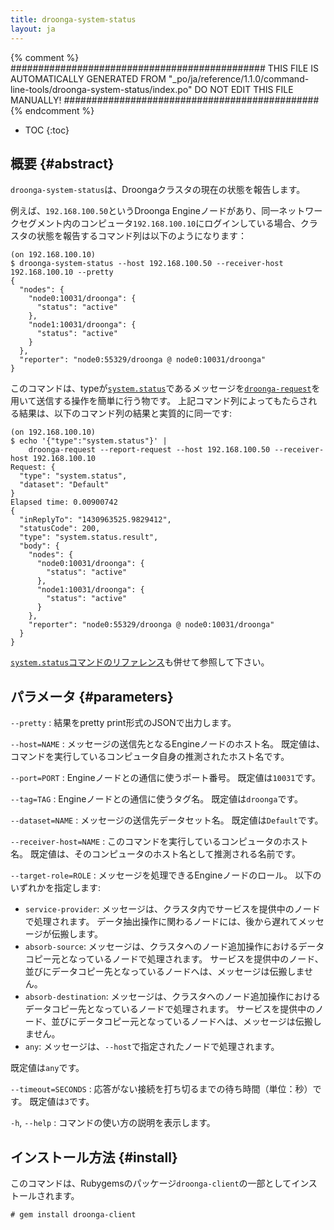 ```yaml
---
title: droonga-system-status
layout: ja
---
```


{% comment %}
##############################################
  THIS FILE IS AUTOMATICALLY GENERATED FROM
  "_po/ja/reference/1.1.0/command-line-tools/droonga-system-status/index.po"
  DO NOT EDIT THIS FILE MANUALLY!
##############################################
{% endcomment %}


* TOC
{:toc}

## 概要 {#abstract}

`droonga-system-status`は、Droongaクラスタの現在の状態を報告します。

例えば、`192.168.100.50`というDroonga Engineノードがあり、同一ネットワークセグメント内のコンピュータ`192.168.100.10`にログインしている場合、クラスタの状態を報告するコマンド列は以下のようになります：

~~~
(on 192.168.100.10)
$ droonga-system-status --host 192.168.100.50 --receiver-host 192.168.100.10 --pretty
{
  "nodes": {
    "node0:10031/droonga": {
      "status": "active"
    },
    "node1:10031/droonga": {
      "status": "active"
    }
  },
  "reporter": "node0:55329/droonga @ node0:10031/droonga"
}
~~~

このコマンドは、typeが[`system.status`](../../commands/system/status/)であるメッセージを[`droonga-request`](../droonga-request/)を用いて送信する操作を簡単に行う物です。
上記コマンド列によってもたらされる結果は、以下のコマンド列の結果と実質的に同一です:

~~~
(on 192.168.100.10)
$ echo '{"type":"system.status"}' |
    droonga-request --report-request --host 192.168.100.50 --receiver-host 192.168.100.10
Request: {
  "type": "system.status",
  "dataset": "Default"
}
Elapsed time: 0.00900742
{
  "inReplyTo": "1430963525.9829412",
  "statusCode": 200,
  "type": "system.status.result",
  "body": {
    "nodes": {
      "node0:10031/droonga": {
        "status": "active"
      },
      "node1:10031/droonga": {
        "status": "active"
      }
    },
    "reporter": "node0:55329/droonga @ node0:10031/droonga"
  }
}
~~~

[`system.status`コマンドのリファレンス](../../commands/system/status/)も併せて参照して下さい。

## パラメータ {#parameters}

`--pretty`
: 結果をpretty print形式のJSONで出力します。

`--host=NAME`
: メッセージの送信先となるEngineノードのホスト名。
  既定値は、コマンドを実行しているコンピュータ自身の推測されたホスト名です。

`--port=PORT`
: Engineノードとの通信に使うポート番号。
  既定値は`10031`です。

`--tag=TAG`
: Engineノードとの通信に使うタグ名。
  既定値は`droonga`です。

`--dataset=NAME`
: メッセージの送信先データセット名。
  既定値は`Default`です。

`--receiver-host=NAME`
: このコマンドを実行しているコンピュータのホスト名。
  既定値は、そのコンピュータのホスト名として推測される名前です。

`--target-role=ROLE`
: メッセージを処理できるEngineノードのロール。
  以下のいずれかを指定します:
  
  * `service-provider`:
    メッセージは、クラスタ内でサービスを提供中のノードで処理されます。
    データ抽出操作に関わるノードには、後から遅れてメッセージが伝搬します。
  * `absorb-source`:
    メッセージは、クラスタへのノード追加操作におけるデータコピー元となっているノードで処理されます。
    サービスを提供中のノード、並びにデータコピー先となっているノードへは、メッセージは伝搬しません。
  * `absorb-destination`:
    メッセージは、クラスタへのノード追加操作におけるデータコピー先となっているノードで処理されます。
    サービスを提供中のノード、並びにデータコピー元となっているノードへは、メッセージは伝搬しません。
  * `any`:
    メッセージは、`--host`で指定されたノードで処理されます。
  
  既定値は`any`です。

`--timeout=SECONDS`
: 応答がない接続を打ち切るまでの待ち時間（単位：秒）です。
  既定値は`3`です。

`-h`, `--help`
: コマンドの使い方の説明を表示します。


## インストール方法 {#install}

このコマンドは、Rubygemsのパッケージ`droonga-client`の一部としてインストールされます。

~~~
# gem install droonga-client
~~~

